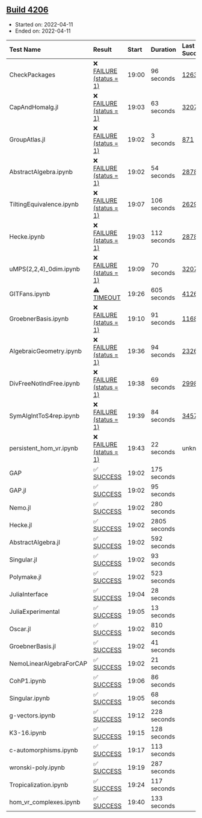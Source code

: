 ## [Build 4206](https://oscarci.mathematik.uni-kl.de/job/oscar-stable/4206/)

* Started on: 2022-04-11
* Ended on: 2022-04-11

| Test Name    | Result | Start | Duration | Last Success | First Failure |
|:-------------|:-------|:------|:---------|:-------------|:--------------|
| CheckPackages | ❌ [FAILURE (status = 1)](https://oscarci.mathematik.uni-kl.de/job/oscar-stable/4206/artifact/logs/build-4206/CheckPackages.log) | 19:00 | 96 seconds | [1263](https://oscarci.mathematik.uni-kl.de/job/oscar-stable/1263/) | [1264](https://oscarci.mathematik.uni-kl.de/job/oscar-stable/1264/) |
| CapAndHomalg.jl | ❌ [FAILURE (status = 1)](https://oscarci.mathematik.uni-kl.de/job/oscar-stable/4206/artifact/logs/build-4206/CapAndHomalg.jl.log) | 19:03 | 63 seconds | [3207](https://oscarci.mathematik.uni-kl.de/job/oscar-stable/3207/) | [3208](https://oscarci.mathematik.uni-kl.de/job/oscar-stable/3208/) |
| GroupAtlas.jl | ❌ [FAILURE (status = 1)](https://oscarci.mathematik.uni-kl.de/job/oscar-stable/4206/artifact/logs/build-4206/GroupAtlas.jl.log) | 19:02 | 3 seconds | [871](https://oscarci.mathematik.uni-kl.de/job/oscar-stable/871/) | [872](https://oscarci.mathematik.uni-kl.de/job/oscar-stable/872/) |
| AbstractAlgebra.ipynb | ❌ [FAILURE (status = 1)](https://oscarci.mathematik.uni-kl.de/job/oscar-stable/4206/artifact/logs/build-4206/AbstractAlgebra.ipynb.log) | 19:02 | 54 seconds | [2878](https://oscarci.mathematik.uni-kl.de/job/oscar-stable/2878/) | [2879](https://oscarci.mathematik.uni-kl.de/job/oscar-stable/2879/) |
| TiltingEquivalence.ipynb | ❌ [FAILURE (status = 1)](https://oscarci.mathematik.uni-kl.de/job/oscar-stable/4206/artifact/logs/build-4206/TiltingEquivalence.ipynb.log) | 19:07 | 106 seconds | [2629](https://oscarci.mathematik.uni-kl.de/job/oscar-stable/2629/) | [2630](https://oscarci.mathematik.uni-kl.de/job/oscar-stable/2630/) |
| Hecke.ipynb | ❌ [FAILURE (status = 1)](https://oscarci.mathematik.uni-kl.de/job/oscar-stable/4206/artifact/logs/build-4206/Hecke.ipynb.log) | 19:03 | 112 seconds | [2878](https://oscarci.mathematik.uni-kl.de/job/oscar-stable/2878/) | [2879](https://oscarci.mathematik.uni-kl.de/job/oscar-stable/2879/) |
| uMPS(2,2,4)_0dim.ipynb | ❌ [FAILURE (status = 1)](https://oscarci.mathematik.uni-kl.de/job/oscar-stable/4206/artifact/logs/build-4206/uMPS-2-2-4-_0dim.ipynb.log) | 19:09 | 70 seconds | [3207](https://oscarci.mathematik.uni-kl.de/job/oscar-stable/3207/) | [3208](https://oscarci.mathematik.uni-kl.de/job/oscar-stable/3208/) |
| GITFans.ipynb | ⚠ [TIMEOUT](https://oscarci.mathematik.uni-kl.de/job/oscar-stable/4206/artifact/logs/build-4206/GITFans.ipynb.log) | 19:26 | 605 seconds | [4126](https://oscarci.mathematik.uni-kl.de/job/oscar-stable/4126/) | [4127](https://oscarci.mathematik.uni-kl.de/job/oscar-stable/4127/) |
| GroebnerBasis.ipynb | ❌ [FAILURE (status = 1)](https://oscarci.mathematik.uni-kl.de/job/oscar-stable/4206/artifact/logs/build-4206/GroebnerBasis.ipynb.log) | 19:10 | 91 seconds | [1168](https://oscarci.mathematik.uni-kl.de/job/oscar-stable/1168/) | [1169](https://oscarci.mathematik.uni-kl.de/job/oscar-stable/1169/) |
| AlgebraicGeometry.ipynb | ❌ [FAILURE (status = 1)](https://oscarci.mathematik.uni-kl.de/job/oscar-stable/4206/artifact/logs/build-4206/AlgebraicGeometry.ipynb.log) | 19:36 | 94 seconds | [2326](https://oscarci.mathematik.uni-kl.de/job/oscar-stable/2326/) | [2327](https://oscarci.mathematik.uni-kl.de/job/oscar-stable/2327/) |
| DivFreeNotIndFree.ipynb | ❌ [FAILURE (status = 1)](https://oscarci.mathematik.uni-kl.de/job/oscar-stable/4206/artifact/logs/build-4206/DivFreeNotIndFree.ipynb.log) | 19:38 | 69 seconds | [2998](https://oscarci.mathematik.uni-kl.de/job/oscar-stable/2998/) | [2999](https://oscarci.mathematik.uni-kl.de/job/oscar-stable/2999/) |
| SymAlgIntToS4rep.ipynb | ❌ [FAILURE (status = 1)](https://oscarci.mathematik.uni-kl.de/job/oscar-stable/4206/artifact/logs/build-4206/SymAlgIntToS4rep.ipynb.log) | 19:39 | 84 seconds | [3457](https://oscarci.mathematik.uni-kl.de/job/oscar-stable/3457/) | [3458](https://oscarci.mathematik.uni-kl.de/job/oscar-stable/3458/) |
| persistent_hom_vr.ipynb | ❌ [FAILURE (status = 1)](https://oscarci.mathematik.uni-kl.de/job/oscar-stable/4206/artifact/logs/build-4206/persistent_hom_vr.ipynb.log) | 19:43 | 22 seconds | unknown | unknown |
| GAP | ✅ [SUCCESS](https://oscarci.mathematik.uni-kl.de/job/oscar-stable/4206/artifact/logs/build-4206/GAP.log) | 19:02 | 175 seconds |  |  |
| GAP.jl | ✅ [SUCCESS](https://oscarci.mathematik.uni-kl.de/job/oscar-stable/4206/artifact/logs/build-4206/GAP.jl.log) | 19:02 | 95 seconds |  |  |
| Nemo.jl | ✅ [SUCCESS](https://oscarci.mathematik.uni-kl.de/job/oscar-stable/4206/artifact/logs/build-4206/Nemo.jl.log) | 19:02 | 280 seconds |  |  |
| Hecke.jl | ✅ [SUCCESS](https://oscarci.mathematik.uni-kl.de/job/oscar-stable/4206/artifact/logs/build-4206/Hecke.jl.log) | 19:02 | 2805 seconds |  |  |
| AbstractAlgebra.jl | ✅ [SUCCESS](https://oscarci.mathematik.uni-kl.de/job/oscar-stable/4206/artifact/logs/build-4206/AbstractAlgebra.jl.log) | 19:02 | 592 seconds |  |  |
| Singular.jl | ✅ [SUCCESS](https://oscarci.mathematik.uni-kl.de/job/oscar-stable/4206/artifact/logs/build-4206/Singular.jl.log) | 19:02 | 93 seconds |  |  |
| Polymake.jl | ✅ [SUCCESS](https://oscarci.mathematik.uni-kl.de/job/oscar-stable/4206/artifact/logs/build-4206/Polymake.jl.log) | 19:02 | 523 seconds |  |  |
| JuliaInterface | ✅ [SUCCESS](https://oscarci.mathematik.uni-kl.de/job/oscar-stable/4206/artifact/logs/build-4206/JuliaInterface.log) | 19:04 | 28 seconds |  |  |
| JuliaExperimental | ✅ [SUCCESS](https://oscarci.mathematik.uni-kl.de/job/oscar-stable/4206/artifact/logs/build-4206/JuliaExperimental.log) | 19:05 | 13 seconds |  |  |
| Oscar.jl | ✅ [SUCCESS](https://oscarci.mathematik.uni-kl.de/job/oscar-stable/4206/artifact/logs/build-4206/Oscar.jl.log) | 19:02 | 810 seconds |  |  |
| GroebnerBasis.jl | ✅ [SUCCESS](https://oscarci.mathematik.uni-kl.de/job/oscar-stable/4206/artifact/logs/build-4206/GroebnerBasis.jl.log) | 19:02 | 41 seconds |  |  |
| NemoLinearAlgebraForCAP | ✅ [SUCCESS](https://oscarci.mathematik.uni-kl.de/job/oscar-stable/4206/artifact/logs/build-4206/NemoLinearAlgebraForCAP.log) | 19:02 | 21 seconds |  |  |
| CohP1.ipynb | ✅ [SUCCESS](https://oscarci.mathematik.uni-kl.de/job/oscar-stable/4206/artifact/logs/build-4206/CohP1.ipynb.log) | 19:06 | 86 seconds |  |  |
| Singular.ipynb | ✅ [SUCCESS](https://oscarci.mathematik.uni-kl.de/job/oscar-stable/4206/artifact/logs/build-4206/Singular.ipynb.log) | 19:05 | 68 seconds |  |  |
| g-vectors.ipynb | ✅ [SUCCESS](https://oscarci.mathematik.uni-kl.de/job/oscar-stable/4206/artifact/logs/build-4206/g-vectors.ipynb.log) | 19:12 | 228 seconds |  |  |
| K3-16.ipynb | ✅ [SUCCESS](https://oscarci.mathematik.uni-kl.de/job/oscar-stable/4206/artifact/logs/build-4206/K3-16.ipynb.log) | 19:15 | 128 seconds |  |  |
| c-automorphisms.ipynb | ✅ [SUCCESS](https://oscarci.mathematik.uni-kl.de/job/oscar-stable/4206/artifact/logs/build-4206/c-automorphisms.ipynb.log) | 19:17 | 113 seconds |  |  |
| wronski-poly.ipynb | ✅ [SUCCESS](https://oscarci.mathematik.uni-kl.de/job/oscar-stable/4206/artifact/logs/build-4206/wronski-poly.ipynb.log) | 19:19 | 287 seconds |  |  |
| Tropicalization.ipynb | ✅ [SUCCESS](https://oscarci.mathematik.uni-kl.de/job/oscar-stable/4206/artifact/logs/build-4206/Tropicalization.ipynb.log) | 19:24 | 117 seconds |  |  |
| hom_vr_complexes.ipynb | ✅ [SUCCESS](https://oscarci.mathematik.uni-kl.de/job/oscar-stable/4206/artifact/logs/build-4206/hom_vr_complexes.ipynb.log) | 19:40 | 133 seconds |  |  |
